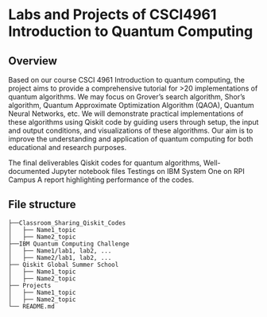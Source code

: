 # Labs and Projects of CSCI4961 Introduction to Quantum Computing

## Overview

Based on our course CSCI 4961 Introduction to quantum computing, the project aims to provide a comprehensive tutorial for >20 implementations of quantum algorithms. We may focus on Grover’s search algorithm, Shor’s algorithm, Quantum Approximate Optimization Algorithm (QAOA), Quantum Neural Networks, etc. We will demonstrate practical implementations of these algorithms using Qiskit code by guiding users through setup, the input and output conditions, and visualizations of these algorithms. Our aim is to improve the understanding and application of quantum computing for both educational and research purposes.

The final deliverables
Qiskit codes for quantum algorithms, 
Well-documented Jupyter notebook files
Testings on IBM System One on RPI Campus
A report highlighting performance of the codes. 


## File structure

```
├──Classroom_Sharing_Qiskit_Codes
│   ├── Name1_topic
│   ├── Name2_topic
├──IBM Quantum Computing Challenge
│   ├── Name1/lab1, lab2, ...
│   ├── Name2/lab1, lab2, ...
├── Qiskit Global Summer School
│   ├── Name1_topic
│   ├── Name2_topic
├── Projects
│   ├── Name1_topic
│   ├── Name2_topic
└── README.md
```  
